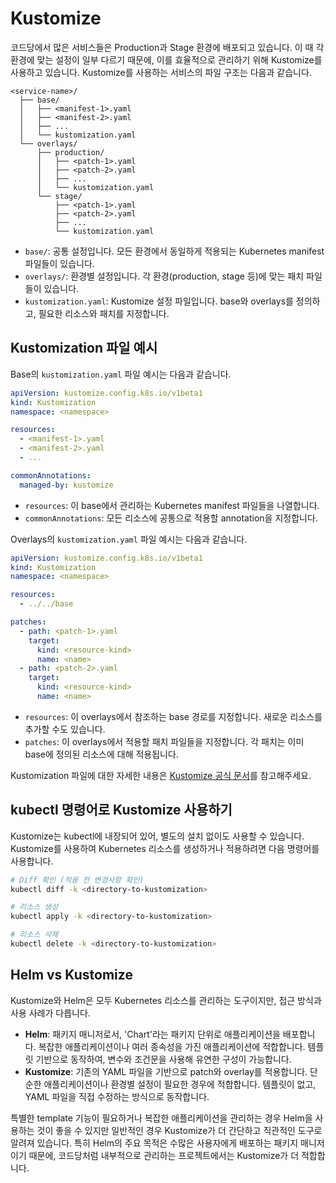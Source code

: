 # Kustomize

코드당에서 많은 서비스들은 Production과 Stage 환경에 배포되고 있습니다. 이 때 각 환경에 맞는 설정이 일부 다르기 때문에, 이를 효율적으로 관리하기 위해 Kustomize를 사용하고 있습니다. Kustomize를 사용하는 서비스의 파일 구조는 다음과 같습니다.

```
<service-name>/
  ├── base/
  │   ├── <manifest-1>.yaml
  │   ├── <manifest-2>.yaml
  │   ├── ...
  │   └── kustomization.yaml
  └── overlays/
      ├── production/
      │   ├── <patch-1>.yaml
      │   ├── <patch-2>.yaml
      │   ├── ...
      │   └── kustomization.yaml
      └── stage/
          ├── <patch-1>.yaml
          ├── <patch-2>.yaml
          ├── ...
          └── kustomization.yaml
```

- `base/`: 공통 설정입니다. 모든 환경에서 동일하게 적용되는 Kubernetes manifest 파일들이 있습니다.
- `overlays/`: 환경별 설정입니다. 각 환경(production, stage 등)에 맞는 패치 파일들이 있습니다.
- `kustomization.yaml`: Kustomize 설정 파일입니다. base와 overlays를 정의하고, 필요한 리소스와 패치를 지정합니다.

## Kustomization 파일 예시

Base의 `kustomization.yaml` 파일 예시는 다음과 같습니다.

```yaml
apiVersion: kustomize.config.k8s.io/v1beta1
kind: Kustomization
namespace: <namespace>

resources:
  - <manifest-1>.yaml
  - <manifest-2>.yaml
  - ...

commonAnnotations:
  managed-by: kustomize
```

- `resources`: 이 base에서 관리하는 Kubernetes manifest 파일들을 나열합니다.
- `commonAnnotations`: 모든 리소스에 공통으로 적용할 annotation을 지정합니다.

Overlays의 `kustomization.yaml` 파일 예시는 다음과 같습니다.

```yaml
apiVersion: kustomize.config.k8s.io/v1beta1
kind: Kustomization
namespace: <namespace>

resources:
  - ../../base

patches:
  - path: <patch-1>.yaml
    target:
      kind: <resource-kind>
      name: <name>
  - path: <patch-2>.yaml
    target:
      kind: <resource-kind>
      name: <name>
```

- `resources`: 이 overlays에서 참조하는 base 경로를 지정합니다. 새로운 리소스를 추가할 수도 있습니다.
- `patches`: 이 overlays에서 적용할 패치 파일들을 지정합니다. 각 패치는 이미 base에 정의된 리소스에 대해 적용됩니다.

Kustomization 파일에 대한 자세한 내용은 [Kustomize 공식 문서](https://kubectl.docs.kubernetes.io/references/kustomize/kustomization/)를 참고해주세요.

## kubectl 명령어로 Kustomize 사용하기

Kustomize는 kubectl에 내장되어 있어, 별도의 설치 없이도 사용할 수 있습니다. Kustomize를 사용하여 Kubernetes 리소스를 생성하거나 적용하려면 다음 명령어를 사용합니다.

```bash
# Diff 확인 (적용 전 변경사항 확인)
kubectl diff -k <directory-to-kustomization>

# 리소스 생성
kubectl apply -k <directory-to-kustomization>

# 리소스 삭제
kubectl delete -k <directory-to-kustomization>
```

## Helm vs Kustomize

Kustomize와 Helm은 모두 Kubernetes 리소스를 관리하는 도구이지만, 접근 방식과 사용 사례가 다릅니다.

- **Helm**: 패키지 매니저로서, 'Chart'라는 패키지 단위로 애플리케이션을 배포합니다. 복잡한 애플리케이션이나 여러 종속성을 가진 애플리케이션에 적합합니다. 템플릿 기반으로 동작하여, 변수와 조건문을 사용해 유연한 구성이 가능합니다.
- **Kustomize**: 기존의 YAML 파일을 기반으로 patch와 overlay를 적용합니다. 단순한 애플리케이션이나 환경별 설정이 필요한 경우에 적합합니다. 템플릿이 없고, YAML 파일을 직접 수정하는 방식으로 동작합니다.

특별한 template 기능이 필요하거나 복잡한 애플리케이션을 관리하는 경우 Helm을 사용하는 것이 좋을 수 있지만 일반적인 경우 Kustomize가 더 간단하고 직관적인 도구로 알려져 있습니다.
특히 Helm의 주요 목적은 수많은 사용자에게 배포하는 패키지 매니저이기 때문에, 코드당처럼 내부적으로 관리하는 프로젝트에서는 Kustomize가 더 적합합니다.
